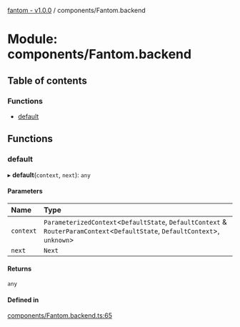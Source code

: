 [fantom - v1.0.0](../README.md) / components/Fantom.backend

# Module: components/Fantom.backend

## Table of contents

### Functions

- [default](components_Fantom_backend.md#default)

## Functions

### default

▸ **default**(`context`, `next`): `any`

#### Parameters

| Name | Type |
| :------ | :------ |
| `context` | `ParameterizedContext`\<`DefaultState`, `DefaultContext` & `RouterParamContext`\<`DefaultState`, `DefaultContext`\>, `unknown`\> |
| `next` | `Next` |

#### Returns

`any`

#### Defined in

[components/Fantom.backend.ts:65](https://github.com/ispyhumanfly/fantom/blob/30ffb339eb87471c56aff9a36c00b63ecbbff2cc/components/Fantom.backend.ts#L65)
